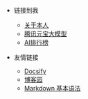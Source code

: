 <!-- _navbar.md -->

* 链接到我
  * [关于本人](http://119.28.10.135:3000/#) 
  * [腾讯元宝大模型](https://yuanbao.tencent.com/chat/naQivTmsDa) 
  * [AI排行榜](https://www.aipaihangbang.com/) 


* 友情链接
  * [Docsify](https://docsify.js.org/#/)
  * [博客园](https://www.cnblogs.com/)
  * [Markdown 基本语法](https://markdown.com.cn/basic-syntax/)

